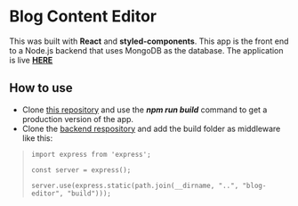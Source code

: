# Blog Content Editor

This was built with **React** and **styled-components**. This app is the front end to a Node.js backend that uses MongoDB as the database. The application is live [**HERE**](http://johndoty.website)

## How to use

- Clone [this repository](https://github.com/johnrdoty92/blog-editor-frontend.git) and use the **_npm run build_** command to get a production version of the app.
- Clone the [backend respository](https://github.com/johnrdoty92/blog-editor-backend.git) and add the build folder as middleware like this:

> `import express from 'express';`
>
> `const server = express();`
>
> `server.use(express.static(path.join(__dirname, "..", "blog-editor", "build")));`
